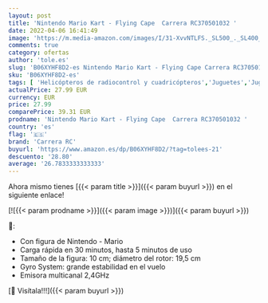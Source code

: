 ```yaml
---
layout: post
title: 'Nintendo Mario Kart - Flying Cape  Carrera RC370501032 '
date: 2022-04-06 16:41:49
image: 'https://m.media-amazon.com/images/I/31-XvvNTLFS._SL500_._SL400_.jpg'
comments: true
category: ofertas
author: 'tole.es'
slug: 'B06XYHF8D2-es Nintendo Mario Kart - Flying Cape Carrera RC370501032'
sku: 'B06XYHF8D2-es'
tags: [ 'Helicópteros de radiocontrol y cuadricópteros','Juguetes','Juguetes y juegos','Radiocontrol','Vehículos controlados por aplicación y control remoto','carrera rc','nintendo', ]
actualPrice: 27.99 EUR
currency: EUR
price: 27.99
comparePrice: 39.31 EUR
prodname: 'Nintendo Mario Kart - Flying Cape  Carrera RC370501032 '
country: 'es'
flag: '🇪🇸'
brand: 'Carrera RC'
buyurl: 'https://www.amazon.es/dp/B06XYHF8D2/?tag=tolees-21'
descuento: '28.80'
average: '26.7833333333333'
---
```


Ahora mismo tienes [{{< param title >}}]({{< param buyurl >}}) en el siguiente enlace!

[![{{< param prodname >}}]({{< param image >}})]({{< param buyurl >}})

🔎:

- Con figura de Nintendo - Mario
- Carga rápida en 30 minutos, hasta 5 minutos de uso
- Tamaño de la figura: 10 cm; diámetro del rotor: 19,5 cm
- Gyro System: grande estabilidad en el vuelo
- Emisora multicanal 2,4GHz

[🛒 Visítala!!!]({{< param buyurl >}})
